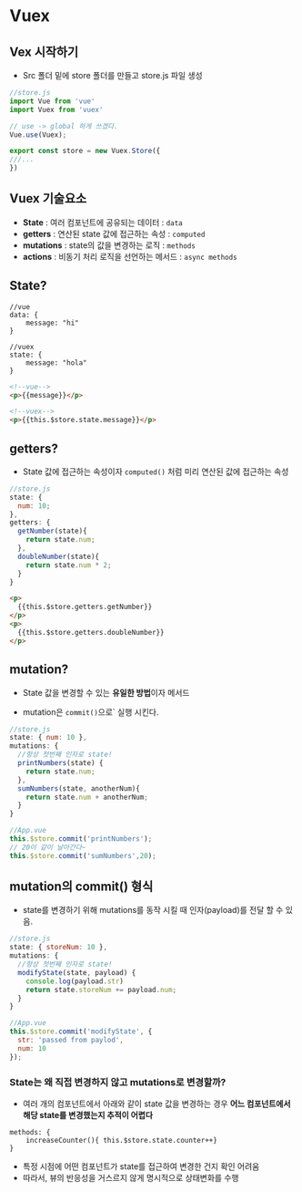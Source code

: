 # Vuex



## Vex 시작하기

* Src 폴더 밑에 store 폴더를 만들고  store.js 파일 생성

```javascript
//store.js
import Vue from 'vue'
import Vuex from 'vuex'

// use -> global 하게 쓰겠다.
Vue.use(Vuex);

export const store = new Vuex.Store({
///...
})
```



## Vuex 기술요소

* **State** : 여러 컴포넌트에 공유되는 데이터 : `data`
* **getters** : 연산된 state 값에 접근하는 속성 : `computed`
* **mutations** : state의 값을 변경하는 로직 : `methods`
* **actions** : 비동기 처리 로직을 선언하는 메서드 : `async methods`



## State?

```vue
//vue
data: {
	message: "hi"
}

//vuex
state: {
	message: "hola"
}
```

```html
<!--vue-->
<p>{{message}}</p>

<!--vuex-->
<p>{{this.$store.state.message}}</p>
```



## getters?

* State 값에 접근하는 속성이자 `computed()` 처럼 미리 연산된 값에 접근하는 속성

```javascript
//store.js
state: {
  num: 10;
},
getters: {
  getNumber(state){
    return state.num;
  },
  doubleNumber(state){
    return state.num * 2;
  }
}
```

```html
<p>
  {{this.$store.getters.getNumber}}
</p>
<p>
  {{this.$store.getters.doubleNumber}}
</p>
```



## mutation?

* State 값을 변경할 수 있는 **유일한 방법**이자 메서드

* mutation은 `commit()`으로` 실행 시킨다.

```javascript
//store.js
state: { num: 10 },
mutations: {
  //항상 첫번째 인자로 state!
  printNumbers(state) {
    return state.num;
  },
  sumNumbers(state, anotherNum){
    return state.num + anotherNum;
  }
}

//App.vue
this.$store.commit('printNumbers');
// 20이 같이 날아간다~
this.$store.commit('sumNumbers',20);
```



## mutation의 commit() 형식

* state를 변경하기 위해 mutations를 동작 시킬 때 인자(payload)를 전달 할 수 있음.

```javascript
//store.js
state: { storeNum: 10 },
mutations: {
  //항상 첫번째 인자로 state!
  modifyState(state, payload) {
    console.log(payload.str)
    return state.storeNum += payload.num;
  }
}

//App.vue
this.$store.commit('modifyState', {
  str: 'passed from paylod',
  num: 10
});
```
### State는 왜 직접 변경하지 않고 mutations로 변경할까?

* 여러 개의 컴포넌트에서 아래와 같이 state 값을 변경하는 경우 **어느 컴포넌트에서 해당 state를 변경했는지 추적이 어렵다**

```
methods: {
	increaseCounter(){ this.$store.state.counter++}
}
```

* 특정 시점에 어떤 컴포넌트가 state를 접근하여 변경한 건지 확인 어려움
* 따라서, 뷰의 반응성을 거스르지 않게 명시적으로 상태변화를 수행
